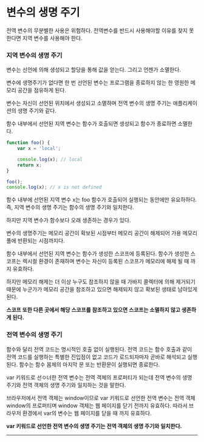 # 변수의 생명 주기

전역 변수의 무분별한 사용은 위험하다. 전역변수를 반드시 사용해야할 이유를 찾지 못한다면 지역 변수를 사용해야 한다.

### 지역 변수의 생명 주기

변수는 선언에 의해 생성되고 할당을 통해 값을 얻는다. 그리고 언젠가 소멸한다.

변수에 생명주기가 없다면 한 번 선언된 변수는 프로그램을 종료하지 않는 한 영원한 메모리 공간을 점유하게 된다.

변수는 자신이 선언된 위치에서 생성되고 소멸하며 전역 변수의 생명 주기는 애플리케이션의 생명 주기와 같다.

함수 내부에서 선언된 지역 변수는 함수가 호출되면 생성되고 함수가 종료하면 소멸한다.

```javascript
function foo() {
    var x = 'local';

    console.log(x); // local
    return x;
}

foo();
console.log(x); // x is not defined
```

함수 내부에 선언된 지역 변수 x는 foo 함수가 호출되어 실행되는 동안에만 유요하하다. 즉, 지역 변수의 생명 주기는 함수의 생명 주기와 일치한다.

하지만 지역 변수가 함수보다 오래 생존하는 경우가 있다.

변수의 생명주기는 메모리 공간이 확보된 시점부터 메모리 공간이 해제되어 가용 메모리 풀에 반환되는 시점까지다.

함수 내부에서 선언된 지역 변수는 함수가 생성한 스코프에 등록된다. 함수가 생성한 스코프는 렉시컬 환경이 존재하며 변수는 자신이 등록된 스코프가 메모리에 해제 될 때 까지 유효하다.

하지만 메모리 해제는 더 이상 누구도 참조하지 않을 때 가바지 콜렉터에 의해 제거되기 때문에 누군가가 메모리 공간을 참조하고 있으면 해제되지 않고 확보된 생태로 남아있게 된다.

**스코프 또한 다른 곳에서 해당 스코프를 참조하고 있으면 스코프는 소멸하지 않고 생존하게 된다.**

### 전역 변수의 생명 주기

함수와 달리 전역 코드는 명시적인 호출 없이 실행된다. 전역 코드는 함수 호출과 같이 전역 코드를 실행하는 특별한 진입점이 없고 코드가 로드되자마자 곧바로 해석되고 실행된다. 함수는 함수 몸체의 마지막 문 또는 반환문이 실행되면 종료한다.

var 키워드로 선ㅇ너한 전역 변수는 전역 객체의 프로퍼티가 되는데 전역 변수의 생명 주기와 전역 객체의 생명 주기와 일치하는 것을 말한다.

브라우저에서 전역 객체는 window이므로 var 키워드로 선언한 전역 변수는 전역 객체 window의 프로퍼티며 window 객체는 웹 페이지를 닫기 전까지 유효하다. 따라서 브라우저 환경에서 var의 변수는 웹 페이지를 닫을 때 까지 유효하다.

**var 키워드로 선언한 전역 변수의 생명 주기는 전역 객체의 생명 주기와 일치한다.**

<hr>

